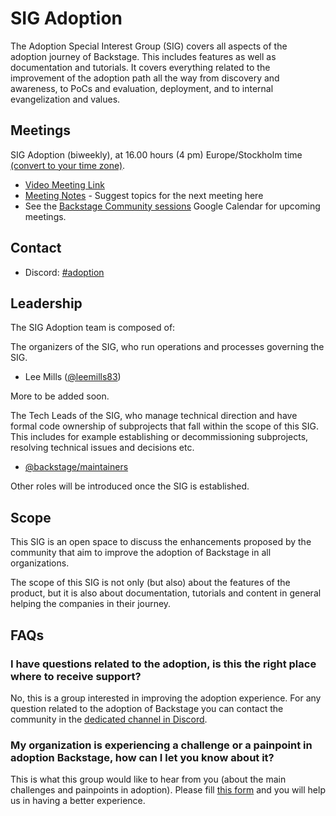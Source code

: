 # SIG Adoption

The Adoption Special Interest Group (SIG) covers all aspects of the adoption journey of Backstage. This includes features as well as documentation and tutorials. It covers everything related to the improvement of the adoption path all the way from discovery and awareness, to PoCs and evaluation, deployment, and to internal evangelization and values.

## Meetings

SIG Adoption (biweekly), at 16.00 hours (4 pm) Europe/Stockholm time [(convert to your time zone)](https://dateful.com/convert/stockholm-sweden?t=16).

- [Video Meeting Link](https://meet.google.com/deu-nawm-gui)
- [Meeting Notes](https://docs.google.com/document/d/1zeYSzXYgh897bxPQmwy2btOwCFlEjlUDLf00riySLRc/edit?usp=sharing) - Suggest topics for the next meeting here
- See the [Backstage Community sessions](https://calendar.google.com/calendar/u/0?cid=Y19xdXA5Z2JobjlzcXB1YW82dHJ0dGQ4bWs1c0Bncm91cC5jYWxlbmRhci5nb29nbGUuY29t) Google Calendar for upcoming meetings.

## Contact

- Discord: [#adoption](https://discord.com/channels/687207715902193673/1045031039061479536)

## Leadership

The SIG Adoption team is composed of:

The organizers of the SIG, who run operations and processes governing the SIG.

- Lee Mills ([@leemills83](https://github.com/leemills83))

More to be added soon.

The Tech Leads of the SIG, who manage technical direction and have formal code ownership of subprojects that fall within the scope of this SIG. This includes for example establishing or decommissioning subprojects, resolving technical issues and decisions etc.

- [@backstage/maintainers](https://github.com/backstage/backstage/blob/master/OWNERS.md#maintainers)

Other roles will be introduced once the SIG is established.

## Scope

This SIG is an open space to discuss the enhancements proposed by the community that aim to improve the adoption of Backstage in all organizations.

The scope of this SIG is not only (but also) about the features of the product, but it is also about documentation, tutorials and content in general helping the companies in their journey.

## FAQs

### I have questions related to the adoption, is this the right place where to receive support?
No, this is a group interested in improving the adoption experience. For any question related to the adoption of Backstage you can contact the community in the [dedicated channel in Discord](https://discord.gg/backstage-687207715902193673).

### My organization is experiencing a challenge or a painpoint in adoption Backstage, how can I let you know about it?
This is what this group would like to hear from you (about the main challenges and painpoints in adoption). Please fill [this form](https://forms.gle/RLNBpi51rbqY6uqR7) and you will help us in having a better experience.
